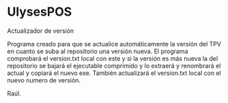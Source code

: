 # UlysesPOS
Actualizador de versión

Programa creado para que se actualice automáticamente la versión del TPV en cuanto se suba al repositorio una versión nueva.
El programa comprobará el version.txt local con este y si la versión es más nueva la del repositorio se bajará el ejecutable 
comprimido y lo extraerá y renombrará el actual y copiará el nuevo exe. También actualizará el version.txt local con el nuevo numero de 
versión.

Raúl.
